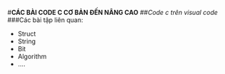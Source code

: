 #**CÁC BÀI CODE C CƠ BẢN ĐẾN NÂNG CAO**
##*Code c trên visual code*
###Các bài tập liên quan:
+ Struct
+ String
+ Bit
+ Algorithm
+ ....
